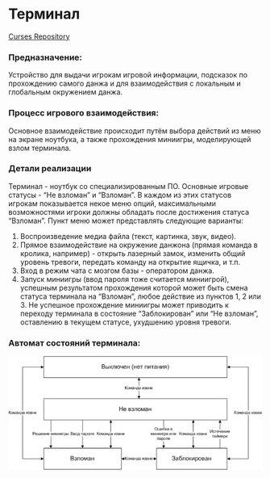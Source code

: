 # Терминал

[Curses Repository](https://github.com/skaben/device_curses)

### Предназначение:

Устройство для выдачи игрокам игровой информации, подсказок по прохождению самого данжа и для взаимодействия с локальным и глобальным окружением данжа.

### Процесс игрового взаимодействия:

Основное взаимодействие происходит путём выбора действий из меню на экране ноутбука, а также прохождения миниигры, моделирующей взлом терминала.

### Детали реализации

Терминал - ноутбук со специализированным ПО. Основные игровые статусы - “Не взломан” и “Взломан”. В каждом из этих статусов игрокам показывается некое меню опций, максимальными возможностями игроки должны обладать после достижения статуса “Взломан”. Пункт меню может представлять следующие варианты: 

1. Воспроизведение медиа файла (текст, картинка, звук, видео). 
2. Прямое взаимодействие на окружение данжона (прямая команда в кролика, например) - открыть лазерный замок, изменить общий уровень тревоги, передать команду на открытие ящичка, и т.п. 
3. Вход в режим чата с мозгом базы - оператором данжа.
4. Запуск миниигры (ввод пароля тоже считается миниигрой), успешным результатом прохождения которой может быть смена статуса терминала на “Взломан”, любое действие из пунктов 1, 2 или 3. Не успешное прохождение миниигры может приводить к переходу терминала в состояние “Заблокирован” или “Не взломан”, оставлению в текущем статусе, ухудшению уровня тревоги.

### Автомат состояний терминала:

![Схема терминала](../.assets/terminal.png)
